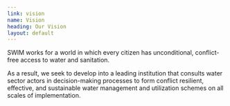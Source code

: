 ```yaml
---
link: vision
name: Vision
heading: Our Vision
layout: default
---
```


SWIM works for a world in which every citizen has unconditional, conflict-free access to water and sanitation.

As a result, we seek to develop into a leading institution that consults water sector actors in decision-making processes to form conflict resilient, effective, and sustainable water management and utilization schemes on all scales of implementation.
